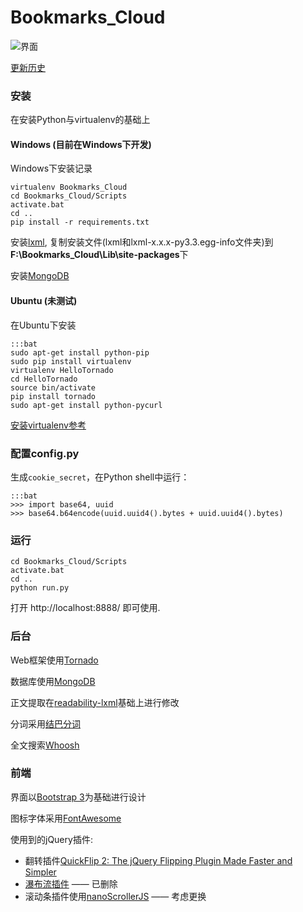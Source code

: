 Bookmarks_Cloud
===============

![界面](http://zoeyyoung.gitcafe.com/static/images/20130807001420.jpg)

[更新历史](http://zoeyyoung.gitcafe.com/bookmarks-cloud-tornado-project.html)

### 安装

在安装Python与virtualenv的基础上

#### Windows (目前在Windows下开发)

Windows下安装记录

    virtualenv Bookmarks_Cloud
    cd Bookmarks_Cloud/Scripts
    activate.bat
    cd ..
    pip install -r requirements.txt

安装[lxml](http://www.lfd.uci.edu/~gohlke/pythonlibs/), 复制安装文件(lxml和lxml-x.x.x-py3.3.egg-info文件夹)到**F:\Bookmarks_Cloud\Lib\site-packages**下

安装[MongoDB](http://www.mongodb.org/)

#### Ubuntu (未测试)

在Ubuntu下安装

    :::bat
    sudo apt-get install python-pip
    sudo pip install virtualenv
    virtualenv HelloTornado
    cd HelloTornado
    source bin/activate
    pip install tornado
    sudo apt-get install python-pycurl

[安装virtualenv参考](http://www.virtualenv.org/en/latest/)

### 配置config.py

生成`cookie_secret`，在Python shell中运行：

    :::bat
    >>> import base64, uuid
    >>> base64.b64encode(uuid.uuid4().bytes + uuid.uuid4().bytes)

### 运行

    cd Bookmarks_Cloud/Scripts
    activate.bat
    cd ..
    python run.py

打开 http://localhost:8888/ 即可使用.

### 后台

Web框架使用[Tornado](https://github.com/facebook/tornado)

数据库使用[MongoDB](http://www.mongodb.org/)

正文提取在[readability-lxml](https://github.com/buriy/python-readability)基础上进行修改

分词采用[结巴分词](https://github.com/fxsjy/jieba/tree/jieba3k)

全文搜索[Whoosh](http://pythonhosted.org/Whoosh/index.html)

### 前端

界面以[Bootstrap 3](http://getbootstrap.com/)为基础进行设计

图标字体采用[FontAwesome](http://fontawesome.io/)

使用到的jQuery插件:

* 翻转插件[QuickFlip 2: The jQuery Flipping Plugin Made Faster and Simpler](http://jonraasch.com/blog/quickflip-2-jquery-plugin)
* [瀑布流插件](http://wlog.cn/waterfall/index-zh.html) —— 已删除
* 滚动条插件使用[nanoScrollerJS](https://github.com/jamesflorentino/nanoScrollerJS) —— 考虑更换

